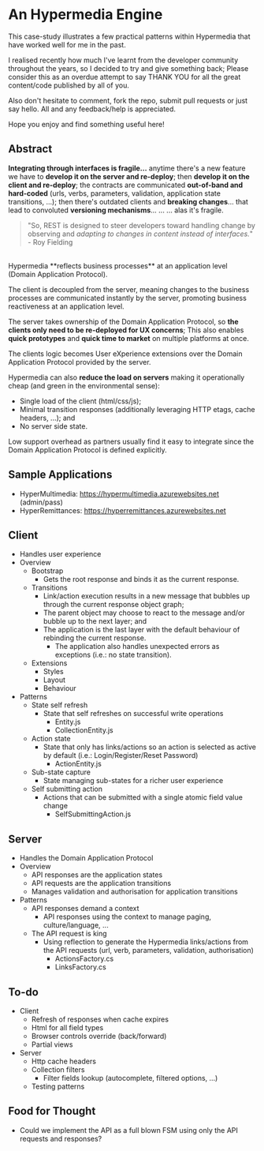 # An Hypermedia Engine

This case-study illustrates a few practical patterns within Hypermedia that have worked well for me in the past. 

I realised recently how much I've learnt from the developer community throughout the years, so I decided to try and give something back; Please consider this as an overdue attempt to say THANK YOU for all the great content/code published by all of you.

Also don't hesitate to comment, fork the repo, submit pull requests or just say hello. All and any feedback/help is appreciated.

Hope you enjoy and find something useful here!

## Abstract
**Integrating through interfaces is fragile...** anytime there's a new feature we have to **develop it on the server and re-deploy**; then **develop it on the client and re-deploy**; the contracts are communicated **out-of-band and hard-coded** (urls, verbs, parameters, validation, application state transitions, ...); then there's outdated clients and **breaking changes**... that lead to convoluted **versioning mechanisms**... ... ... alas it's fragile.

>"So, REST is designed to steer developers toward handling change by observing and *adapting to changes in content instead of interfaces.*" - Roy Fielding

<br />
Hypermedia **reflects business processes** at an application level (Domain Application Protocol).

The client is decoupled from the server, meaning changes to the business processes are communicated instantly by the server, promoting business reactiveness at an application level.

The server takes ownership of the Domain Application Protocol, so **the clients only need to be re-deployed for UX concerns**;
This also enables **quick prototypes** and **quick time to market** on multiple platforms at once.

The clients logic becomes User eXperience extensions over the Domain Application Protocol provided by the server.

Hypermedia can also **reduce the load on servers** making it operationally cheap (and green in the environmental sense):
* Single load of the client (html/css/js);
* Minimal transition responses (additionally leveraging HTTP etags, cache headers, ...); and
* No server side state.

Low support overhead as partners usually find it easy to integrate since the Domain Application Protocol is defined explicitly.


## Sample Applications 
* HyperMultimedia: https://hypermultimedia.azurewebsites.net (admin/pass)
* HyperRemittances: https://hyperremittances.azurewebsites.net


## Client
* Handles user experience
* Overview
    * Bootstrap
        * Gets the root response and binds it as the current response.
    * Transitions
    	* Link/action execution results in a new message that bubbles up through the current response object graph;
    	* The parent object may choose to react to the message and/or bubble up to the next layer; and
    	* The application is the last layer with the default behaviour of rebinding the current response.
    		* The application also handles unexpected errors as exceptions (i.e.: no state transition).
    * Extensions
    	* Styles
    	* Layout
    	* Behaviour
* Patterns
    * State self refresh
    	* State that self refreshes on successful write operations
    		* Entity.js
    		* CollectionEntity.js
    * Action state
    	* State that only has links/actions so an action is selected as active by default (i.e.: Login/Register/Reset Password)
    		* ActionEntity.js
    * Sub-state capture
    	* State managing sub-states for a richer user experience
    * Self submitting action
    	* Actions that can be submitted with a single atomic field value change
    		* SelfSubmittingAction.js


## Server
* Handles the Domain Application Protocol
* Overview
	* API responses are the application states
	* API requests are the application transitions
	* Manages validation and authorisation for application transitions
* Patterns
	* API responses demand a context
		* API responses using the context to manage paging, culture/language, ...
	* The API request is king
		* Using reflection to generate the Hypermedia links/actions from the API requests (url, verb, parameters, validation, authorisation)
			* ActionsFactory.cs
			* LinksFactory.cs


## To-do
* Client
    * Refresh of responses when cache expires
    * Html for all field types
    * Browser controls override (back/forward)
    * Partial views
* Server
    * Http cache headers
    * Collection filters
	    * Filter fields lookup (autocomplete, filtered options, ...)
    * Testing patterns


## Food for Thought
* Could we implement the API as a full blown FSM using only the API requests and responses?
